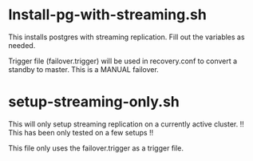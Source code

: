 #
# Install-pg-with-streaming.sh

This installs postgres with streaming replication. Fill out the variables as needed. 

Trigger file (failover.trigger) will be used in recovery.conf to convert a standby to master. This is a MANUAL failover.


#
# setup-streaming-only.sh

This will only setup streaming replication on a currently active cluster. 
!! This has been only tested on a few setups !!

This file only uses the failover.trigger as a trigger file.